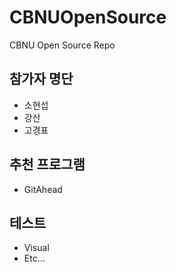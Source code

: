 # CBNUOpenSource
CBNU Open Source Repo

## 참가자 명단
* 소현섭
* 강산
* 고경표

## 추천 프로그램
* GitAhead

## 테스트
* Visual
* Etc...